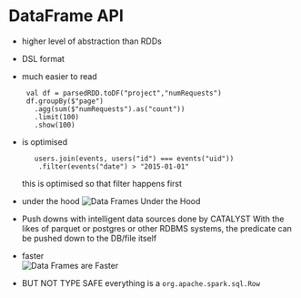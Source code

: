 DataFrame API
=============

* higher level of abstraction than RDDs 
* DSL format
* much easier to read 
    ```
     val df = parsedRDD.toDF("project","numRequests")
     df.groupBy($"page")
       .agg(sum($"numRequests").as("count"))
       .limit(100)
       .show(100)
   ```

* is optimised 
   ```
      users.join(events, users("id") === events("uid"))
       .filter(events("date") > "2015-01-01"
   ```
   this is optimised so that filter happens first

* under the hood
  ![Data Frames Under the Hood](../Pics/dataframes-are-optimised.jpg)

* Push downs with intelligent data sources done by CATALYST
   With the likes of parquet or postgres or other RDBMS systems, 
     the predicate can be pushed down to the DB/file itself
     
* faster     
   ![Data Frames are Faster](../Pics/DataFrames-are-faster.png)
   
* BUT NOT TYPE SAFE
   everything is a `org.apache.spark.sql.Row`